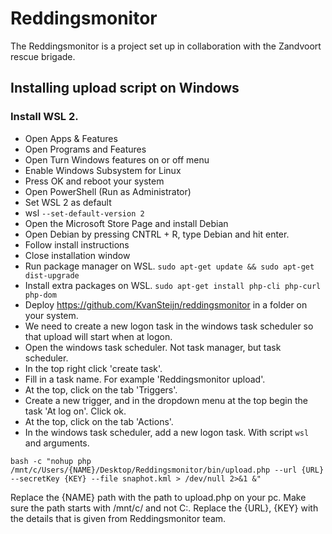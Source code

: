 # Reddingsmonitor
The Reddingsmonitor is a project set up in collaboration with the Zandvoort rescue brigade.

## Installing upload script on Windows

### Install WSL 2.
* Open Apps & Features
* Open Programs and Features
* Open Turn Windows features on or off menu
* Enable Windows Subsystem for Linux
* Press OK and reboot your system
* Open PowerShell (Run as Administrator)
* Set WSL 2 as default
* wsl ```--set-default-version 2```
* Open the Microsoft Store Page and install Debian
* Open Debian by pressing CNTRL + R, type Debian and hit enter.
* Follow install instructions
* Close installation window
* Run package manager on WSL. ```sudo apt-get update && sudo apt-get dist-upgrade```
* Install extra packages on WSL. ```sudo apt-get install php-cli php-curl php-dom```
* Deploy https://github.com/KvanSteijn/reddingsmonitor in a folder on your system.
* We need to create a new logon task in the windows task scheduler so that upload will start when at logon.
* Open the windows task scheduler. Not task manager, but task scheduler.
* In the top right click 'create task'.
* Fill in a task name. For example 'Reddingsmonitor upload'.
* At the top, click on the tab 'Triggers'.
* Create a new trigger, and in the dropdown menu at the top begin the task 'At log on'. Click ok.
* At the top, click on the tab 'Actions'.
* In the windows task scheduler, add a new logon task. With script ```wsl``` and arguments.
```shell
bash -c "nohup php /mnt/c/Users/{NAME}/Desktop/Reddingsmonitor/bin/upload.php --url {URL} --secretKey {KEY} --file snaphot.kml > /dev/null 2>&1 &"
```
Replace the {NAME} path with the path to upload.php on your pc. Make sure the path starts with /mnt/c/ and not C:.
Replace the {URL}, {KEY} with the details that is given from Reddingsmonitor team.